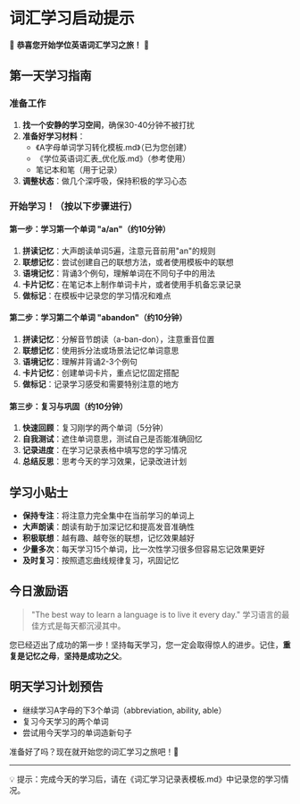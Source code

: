 # 词汇学习启动提示

🎉 **恭喜您开始学位英语词汇学习之旅！** 🎉

## 第一天学习指南

### 准备工作
1. **找一个安静的学习空间**，确保30-40分钟不被打扰
2. **准备好学习材料**：
   - 《A字母单词学习转化模板.md》（已为您创建）
   - 《学位英语词汇表_优化版.md》（参考使用）
   - 笔记本和笔（用于记录）
3. **调整状态**：做几个深呼吸，保持积极的学习心态

### 开始学习！（按以下步骤进行）

#### 第一步：学习第一个单词 "a/an"（约10分钟）
1. **拼读记忆**：大声朗读单词5遍，注意元音前用"an"的规则
2. **联想记忆**：尝试创建自己的联想方法，或者使用模板中的联想
3. **语境记忆**：背诵3个例句，理解单词在不同句子中的用法
4. **卡片记忆**：在笔记本上制作单词卡片，或者使用手机备忘录记录
5. **做标记**：在模板中记录您的学习情况和难点

#### 第二步：学习第二个单词 "abandon"（约10分钟）
1. **拼读记忆**：分解音节朗读（a-ban-don），注意重音位置
2. **联想记忆**：使用拆分法或场景法记忆单词意思
3. **语境记忆**：理解并背诵2-3个例句
4. **卡片记忆**：创建单词卡片，重点记忆固定搭配
5. **做标记**：记录学习感受和需要特别注意的地方

#### 第三步：复习与巩固（约10分钟）
1. **快速回顾**：复习刚学的两个单词（5分钟）
2. **自我测试**：遮住单词意思，测试自己是否能准确回忆
3. **记录进度**：在学习记录表格中填写您的学习情况
4. **总结反思**：思考今天的学习效果，记录改进计划

## 学习小贴士
- **保持专注**：将注意力完全集中在当前学习的单词上
- **大声朗读**：朗读有助于加深记忆和提高发音准确性
- **积极联想**：越有趣、越夸张的联想，记忆效果越好
- **少量多次**：每天学习15个单词，比一次性学习很多但容易忘记效果更好
- **及时复习**：按照遗忘曲线规律复习，巩固记忆

## 今日激励语
> "The best way to learn a language is to live it every day." 
> 学习语言的最佳方式是每天都沉浸其中。

您已经迈出了成功的第一步！坚持每天学习，您一定会取得惊人的进步。记住，**重复是记忆之母**，**坚持是成功之父**。

## 明天学习计划预告
- 继续学习A字母的下3个单词（abbreviation, ability, able）
- 复习今天学习的两个单词
- 尝试用今天学习的单词造新句子

准备好了吗？现在就开始您的词汇学习之旅吧！🚀

---

💡 提示：完成今天的学习后，请在《词汇学习记录表模板.md》中记录您的学习情况。